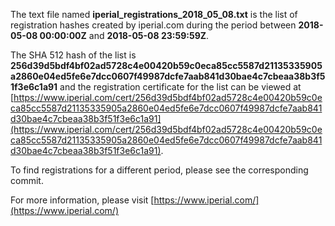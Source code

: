 The text file named **iperial_registrations_2018_05_08.txt** is the list of registration hashes created by iperial.com during the period between **2018-05-08 00:00:00Z** and **2018-05-08 23:59:59Z**.

The SHA 512 hash of the list is **256d39d5bdf4bf02ad5728c4e00420b59c0eca85cc5587d21135335905a2860e04ed5fe6e7dcc0607f49987dcfe7aab841d30bae4c7cbeaa38b3f51f3e6c1a91** and the registration certificate for the list can be viewed at [https://www.iperial.com/cert/256d39d5bdf4bf02ad5728c4e00420b59c0eca85cc5587d21135335905a2860e04ed5fe6e7dcc0607f49987dcfe7aab841d30bae4c7cbeaa38b3f51f3e6c1a91](https://www.iperial.com/cert/256d39d5bdf4bf02ad5728c4e00420b59c0eca85cc5587d21135335905a2860e04ed5fe6e7dcc0607f49987dcfe7aab841d30bae4c7cbeaa38b3f51f3e6c1a91).

To find registrations for a different period, please see the corresponding commit.

For more information, please visit [https://www.iperial.com/](https://www.iperial.com/)
